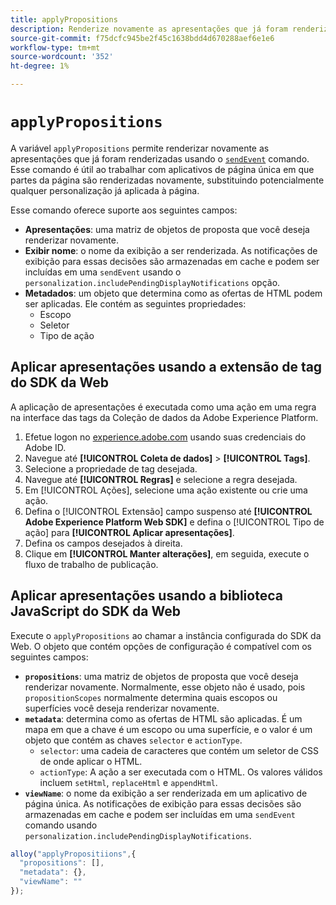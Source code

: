 ```yaml
---
title: applyPropositions
description: Renderize novamente as apresentações que já foram renderizadas com sendEvent.
source-git-commit: f75dcfc945be2f45c1638bdd4d670288aef6e1e6
workflow-type: tm+mt
source-wordcount: '352'
ht-degree: 1%

---
```



# `applyPropositions`

A variável `applyPropositions` permite renderizar novamente as apresentações que já foram renderizadas usando o [`sendEvent`](sendevent/overview.md) comando. Esse comando é útil ao trabalhar com aplicativos de página única em que partes da página são renderizadas novamente, substituindo potencialmente qualquer personalização já aplicada à página.

Esse comando oferece suporte aos seguintes campos:

* **Apresentações**: uma matriz de objetos de proposta que você deseja renderizar novamente.
* **Exibir nome**: o nome da exibição a ser renderizada. As notificações de exibição para essas decisões são armazenadas em cache e podem ser incluídas em uma `sendEvent` usando o `personalization.includePendingDisplayNotifications` opção.
* **Metadados**: um objeto que determina como as ofertas de HTML podem ser aplicadas. Ele contém as seguintes propriedades:
   * Escopo
   * Seletor
   * Tipo de ação

## Aplicar apresentações usando a extensão de tag do SDK da Web

A aplicação de apresentações é executada como uma ação em uma regra na interface das tags da Coleção de dados da Adobe Experience Platform.

1. Efetue logon no [experience.adobe.com](https://experience.adobe.com) usando suas credenciais do Adobe ID.
1. Navegue até **[!UICONTROL Coleta de dados]** > **[!UICONTROL Tags]**.
1. Selecione a propriedade de tag desejada.
1. Navegue até **[!UICONTROL Regras]** e selecione a regra desejada.
1. Em [!UICONTROL Ações], selecione uma ação existente ou crie uma ação.
1. Defina o [!UICONTROL Extensão] campo suspenso até **[!UICONTROL Adobe Experience Platform Web SDK]** e defina o [!UICONTROL Tipo de ação] para **[!UICONTROL Aplicar apresentações]**.
1. Defina os campos desejados à direita.
1. Clique em **[!UICONTROL Manter alterações]**, em seguida, execute o fluxo de trabalho de publicação.

## Aplicar apresentações usando a biblioteca JavaScript do SDK da Web

Execute o `applyPropositions` ao chamar a instância configurada do SDK da Web. O objeto que contém opções de configuração é compatível com os seguintes campos:

* **`propositions`**: uma matriz de objetos de proposta que você deseja renderizar novamente. Normalmente, esse objeto não é usado, pois `propositionScopes` normalmente determina quais escopos ou superfícies você deseja renderizar novamente.
* **`metadata`**: determina como as ofertas de HTML são aplicadas. É um mapa em que a chave é um escopo ou uma superfície, e o valor é um objeto que contém as chaves `selector` e `actionType`.
   * `selector`: uma cadeia de caracteres que contém um seletor de CSS de onde aplicar o HTML.
   * `actionType`: A ação a ser executada com o HTML. Os valores válidos incluem `setHtml`, `replaceHtml` e `appendHtml`.
* **`viewName`**: o nome da exibição a ser renderizada em um aplicativo de página única. As notificações de exibição para essas decisões são armazenadas em cache e podem ser incluídas em uma `sendEvent` comando usando `personalization.includePendingDisplayNotifications`.

```js
alloy("applyPropositiions",{
  "propositions": [],
  "metadata": {},
  "viewName": ""
});
```
